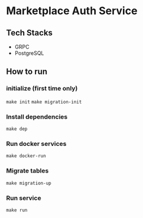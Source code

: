 # Marketplace Auth Service

## Tech Stacks 
- GRPC
- PostgreSQL

## How to run
### initialize (first time only)
`make init`
`make migration-init`
### Install dependencies
`make dep`
### Run docker services
`make docker-run`
### Migrate tables
`make migration-up`
### Run service
`make run`
